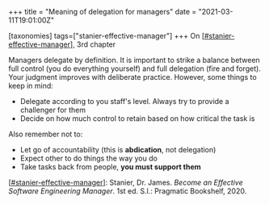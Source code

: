 +++
title = "Meaning of delegation for managers"
date = "2021-03-11T19:01:00Z"

[taxonomies]
tags=["stanier-effective-manager"]
+++
On [[#stanier-effective-manager](/tags/stanier-effective-manager)], 3rd chapter

Managers delegate by definition. It is important to strike a balance between full control (you do everything yourself) and full delegation (fire and forget). Your judgment improves with deliberate practice.
However, some things to keep in mind:
- Delegate according to you staff's level. Always try to provide a challenger for them
- Decide on how much control to retain based on how critical the task is

Also remember not to:
- Let go of accountability (this is **abdication**, not delegation)
- Expect other to do things the way you do
- Take tasks back from people, **you must support them**

[[#stanier-effective-manager](/tags/stanier-effective-manager)]: Stanier, Dr. James. _Become an Effective Software Engineering Manager_. 1st ed. S.l.: Pragmatic Bookshelf, 2020.
